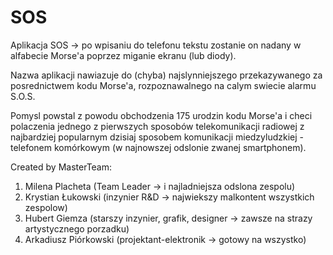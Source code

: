 # SOS
Aplikacja SOS -> po wpisaniu do telefonu tekstu zostanie on nadany w alfabecie Morse'a poprzez miganie ekranu (lub diody).

Nazwa aplikacji nawiazuje do (chyba) najslynniejszego przekazywanego za posrednictwem kodu Morse'a, rozpoznawalnego na calym swiecie alarmu S.O.S.

Pomysl powstal z powodu obchodzenia 175 urodzin kodu Morse'a i checi polaczenia jednego z pierwszych sposobów telekomunikacji radiowej z najbardziej popularnym dzisiaj sposobem komunikacji miedzyludzkiej - telefonem komórkowym (w najnowszej odslonie zwanej smartphonem).

Created by MasterTeam:

1. Milena Placheta (Team Leader -> i najladniejsza odslona zespolu)
2. Krystian Łukowski (inzynier R&D -> najwiekszy malkontent wszystkich zespolow)
3. Hubert Giemza (starszy inzynier, grafik, designer -> zawsze na strazy artystycznego porzadku)
4. Arkadiusz Piórkowski (projektant-elektronik -> gotowy na wszystko)
